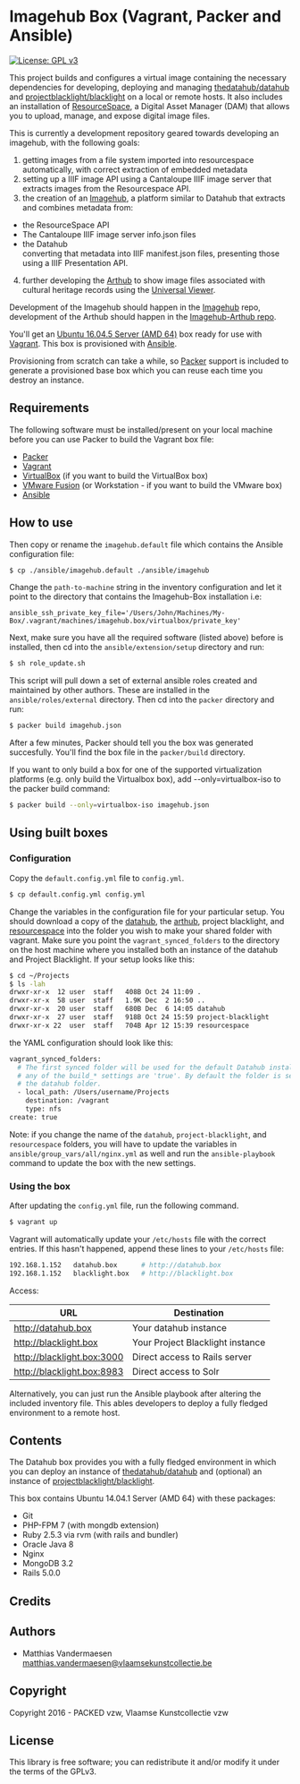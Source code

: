 # Imagehub Box (Vagrant, Packer and Ansible)

[![License: GPL v3](https://img.shields.io/badge/License-GPL%20v3-blue.svg)](http://www.gnu.org/licenses/gpl-3.0)

This project builds and configures a virtual image containing the necessary
dependencies for developing, deploying and managing [thedatahub/datahub](github.com/thedatahub/datahub)
and [projectblacklight/blacklight](https://github.com/projectblacklight/blacklight)
on a local or remote hosts. It also includes an installation of [ResourceSpace](https://www.resourcespace.com/), a Digital Asset Manager (DAM) that allows you to upload, manage, and expose digital image files.

This is currently a development repository geared towards developing an imagehub, with the following goals:

1. getting images from a file system imported into resourcespace automatically, with correct extraction of embedded metadata
2. setting up a IIIF image API using a Cantaloupe IIIF image server that extracts images from the Resourcespace API.
3. the creation of an [Imagehub](https://github.com/VlaamseKunstcollectie/Imagehub), a platform similar to Datahub that extracts and combines metadata from:
  - the ResourceSpace API
  - The Cantaloupe IIIF image server info.json files
  - the Datahub<br/>converting that metadata into IIIF manifest.json files, presenting those using a IIIF Presentation API.
4. further developing the [Arthub](https://github.com/VlaamseKunstcollectie/Arthub-Imagehub) to show image files associated with cultural heritage records using the [Universal Viewer](http://universalviewer.io).   

Development of the Imagehub should happen in the [Imagehub](https://github.com/VlaamseKunstcollectie/Imagehub) repo, development of the Arthub should happen in the [Imagehub-Arthub repo](https://github.com/VlaamseKunstcollectie/Arthub-Imagehub). 


You'll get an [Ubuntu 16.04.5 Server (AMD 64)](old-releases.ubuntu.com/releases/trusty/)
box ready for use with [Vagrant](https://www.vagrantup.com/). This box is
provisioned with [Ansible](https://www.ansible.com/).

Provisioning from scratch can take a while, so [Packer](http://www.packer.io/)
support is included to generate a provisioned base box which you can reuse each
time you destroy an instance.

## Requirements

The following software must be installed/present on your local machine before
you can use Packer to build the Vagrant box file:

  - [Packer](http://www.packer.io/)
  - [Vagrant](http://vagrantup.com/)
  - [VirtualBox](https://www.virtualbox.org/) (if you want to build the
    VirtualBox box)
  - [VMware Fusion](http://www.vmware.com/products/fusion/) (or Workstation - if
    you want to build the VMware box)
  - [Ansible](http://docs.ansible.com/intro_installation.html)

## How to use

Then copy or rename the `imagehub.default` file which contains the Ansible 
configuration file:

```bash
$ cp ./ansible/imagehub.default ./ansible/imagehub
```

Change the `path-to-machine` string in the inventory configuration and let it
point to the directory that contains the Imagehub-Box installation i.e:

```
ansible_ssh_private_key_file='/Users/John/Machines/My-Box/.vagrant/machines/imagehub.box/virtualbox/private_key'
```

Next, make sure you have all the required software (listed above) before is installed,
then cd into the `ansible/extension/setup` directory and run:

```bash
$ sh role_update.sh
```

This script will pull down a set of external ansible roles created and
maintained by other authors. These are installed in the `ansible/roles/external`
directory. Then cd into the `packer` directory and run:

```bash
$ packer build imagehub.json
```

After a few minutes, Packer should tell you the box was generated succesfully.
You'll find the box file in the `packer/build` directory.

If you want to only build a box for one of the supported virtualization
platforms (e.g. only build the Virtualbox box), add --only=virtualbox-iso to   
the packer build command:

```bash
$ packer build --only=virtualbox-iso imagehub.json
```

## Using built boxes

### Configuration

Copy the `default.config.yml` file to `config.yml`. 

```bash
$ cp default.config.yml config.yml
```

Change the variables in the configuration file for your particular setup. You should download a copy of the [datahub](https://github.com/thedatahub/datahub), the [arthub](https://github.com/VlaamseKunstcollectie/Arthub-Imagehub), project blacklight, and [resourcespace](https://www.resourcespace.com/get) into the folder you wish to make your shared folder with vagrant. 
Make sure you point the `vagrant_synced_folders` to the directory on the host 
machine where you installed both an instance of the datahub and Project 
Blacklight. If your setup looks like this:

```bash
$ cd ~/Projects
$ ls -lah
drwxr-xr-x  12 user  staff   408B Oct 24 11:09 .
drwxr-xr-x  58 user  staff   1.9K Dec  2 16:50 ..
drwxr-xr-x  20 user  staff   680B Dec  6 14:05 datahub
drwxr-xr-x  27 user  staff   918B Oct 24 15:59 project-blacklight
drwxr-xr-x 22  user  staff   704B Apr 12 15:39 resourcespace
```

the YAML configuration should look like this:

```bash
vagrant_synced_folders:
  # The first synced folder will be used for the default Datahub installation, if
  # any of the build_* settings are 'true'. By default the folder is set to
  # the datahub folder.
  - local_path: /Users/username/Projects
    destination: /vagrant
    type: nfs
create: true
```

Note: if you change the name of the `datahub`, `project-blacklight`, and `resourcespace` folders, 
you will have to update the variables in `ansible/group_vars/all/nginx.yml` as 
well and run the `ansible-playbook` command to update the box with the new 
settings.

### Using the box

After updating the `config.yml` file, run the following command.

```bash
$ vagrant up
```

Vagrant will automatically update your `/etc/hosts` file with the correct 
entries. If this hasn't happened, append these lines to your `/etc/hosts` file:

```bash
192.168.1.152   datahub.box      # http://datahub.box
192.168.1.152   blacklight.box   # http://blacklight.box
```

Access:

| URL                         |  Destination                       |
| --------------------------- |  --------------------------------- |
|  http://datahub.box         |  Your datahub instance             |
|  http://blacklight.box      |  Your Project Blacklight instance  |
|  http://blacklight.box:3000 |  Direct access to Rails server     |
|  http://blacklight.box:8983 |  Direct access to Solr             |

Alternatively, you can just run the Ansible playbook after altering the included
inventory file. This ables developers to deploy a fully fledged environment to
a remote host.

## Contents

The Datahub box provides you with a fully fledged environment in which you can
deploy an instance of [thedatahub/datahub](github.com/thedatahub/datahub) and
(optional) an instance of [projectblacklight/blacklight](https://github.com/projectblacklight/blacklight).

This box contains Ubuntu 14.04.1 Server (AMD 64) with these packages:

* Git
* PHP-FPM 7 (with mongdb extension)
* Ruby 2.5.3 via rvm (with rails and bundler)
* Oracle Java 8
* Nginx
* MongoDB 3.2
* Rails 5.0.0

## Credits


## Authors

* Matthias Vandermaesen <matthias.vandermaesen@vlaamsekunstcollectie.be>

## Copyright

Copyright 2016 - PACKED vzw, Vlaamse Kunstcollectie vzw

## License

This library is free software; you can redistribute it and/or modify it under
the terms of the GPLv3.

